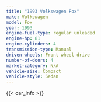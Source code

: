 ```yaml
---
title: "1993 Volkswagen Fox"
make: Volkswagen
model: Fox
year: 1993
engine-fuel-type: regular unleaded
engine-hp: 81
engine-cylinders: 4
transmission-type: Manual
driven-wheels: Front wheel drive
number-of-doors: 4
market-category: N/A
vehicle-size: Compact
vehicle-style: Sedan
---
```


{{< car_info >}}
